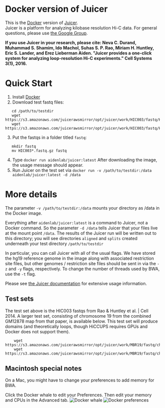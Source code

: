 # Docker version of Juicer
This is the [Docker](https://www.docker.com/) version of [Juicer](https://github.com/theaidenlab/juicer/wiki).  
Juicer is a platform for analyzing kilobase resolution Hi-C data. For general questions, please use 
[the Google Group](https://groups.google.com/forum/#!forum/3d-genomics).

**If you use Juicer in your research, please cite:
Neva C. Durand, Muhammad S. Shamim, Ido Machol, Suhas S. P. Rao, Miriam H. Huntley, Eric S. Lander, and Erez Lieberman Aiden. "Juicer provides a one-click system for analyzing loop-resolution Hi-C experiments." Cell Systems 3(1), 2016.**

# Quick Start
1. Install [Docker](https://www.docker.com/) 
2. Download test fastq files:
```
   cd /path/to/testdir
   wget https://s3.amazonaws.com/juicerawsmirror/opt/juicer/work/HIC003/fastq/HIC003_S2_L001_R1_001.fastq.gz
   wget https://s3.amazonaws.com/juicerawsmirror/opt/juicer/work/HIC003/fastq/HIC003_S2_L001_R2_001.fastq.gz
```
3. Put the fastqs in a folder titled `fastq`:
```
   mkdir fastq
   mv HIC003*.fastq.gz fastq
```
4. Type `docker run aidenlab/juicer:latest`  After downloading the image, the usage message should appear.
5. Run Juicer on the test set via `docker run -v /path/to/testdir:/data aidenlab/juicer:latest -d /data`

# More details
The parameter `-v /path/to/testdir:/data` mounts your directory as /data in the Docker image.  

Everything after `aidenlab/juicer:latest` is a command to Juicer, not a Docker command.  So the parameter `-d /data` tells
Juicer that your files live at the mount point `/data`.  The results of the Juicer run will be written out to this directory;
you will see directories `aligned` and `splits` created underneath your test directory `/path/to/testdir`

In particular, you can call Juicer with all of the usual flags.  We have stored the hg19 reference genome in the image along
with associated restriction site files, but other genomes / restriction site files should be sent in via the `-z` and `-y` flags, 
respectively.  To change the number of threads used by BWA, use the `-t` flag.

Please see [the Juicer documentation](https://github.com/theaidenlab/juicer/wiki) for extensive usage information.

## Test sets
The test set above is the HIC003 fastqs from Rao & Huntley et al. | Cell 2014.  A larger test set, consisting of chromosome 19 from the combined GM12878 map from that paper, is available below.  This test set will produce domains (and theoretically loops, though HiCCUPS requires GPUs and Docker does not support them).

```
    wget  https://s3.amazonaws.com/juicerawsmirror/opt/juicer/work/MBR19/fastq/chr19_R1.fastq.gz
    wget  https://s3.amazonaws.com/juicerawsmirror/opt/juicer/work/MBR19/fastq/chr19_R2.fastq.gz
```


## Macintosh special notes
On a Mac, you might have to change your preferences to add memory for BWA.

Click the Docker whale to edit your Preferences. Then edit your memory and CPUs in the Advanced tab.
![Docker whale](https://github.com/theaidenlab/Juicer-Docker/wiki/images/docker_mac1.png)
![Docker preferences](https://github.com/theaidenlab/Juicer-Docker/wiki/images/docker_mac2.png)
